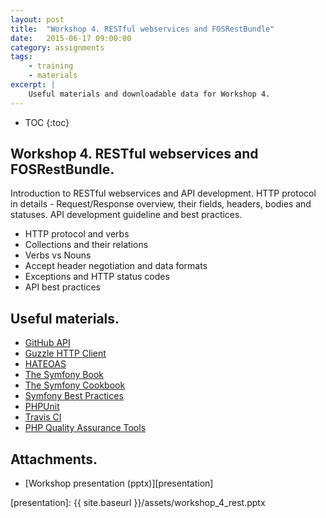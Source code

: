```yaml
---
layout: post
title:  "Workshop 4. RESTful webservices and FOSRestBundle"
date:   2015-06-17 09:00:00
category: assignments
tags:
    - training
    - materials
excerpt: |
    Useful materials and downloadable data for Workshop 4.
---
```

* TOC
{:toc}

## Workshop 4. RESTful webservices and FOSRestBundle.

Introduction to RESTful webservices and API development. HTTP protocol in details - Request/Response overview, their
fields, headers, bodies and statuses. API development guideline and best practices.

* HTTP protocol and verbs
* Collections and their relations
* Verbs vs Nouns
* Accept header negotiation and data formats
* Exceptions and HTTP status codes
* API best practices

## Useful materials.

* [GitHub API][api-doc]
* [Guzzle HTTP Client][guzzle]
* [HATEOAS][hateoas]
* [The Symfony Book][sf-book]
* [The Symfony Cookbook][sf-cookbook]
* [Symfony Best Practices][sf-best-practices]
* [PHPUnit][phpunit]
* [Travis CI][travis-ci]
* [PHP Quality Assurance Tools][php-code-quality]

## Attachments.

* [Workshop presentation (pptx)][presentation]

[alice]:                https://github.com/hautelook/AliceBundle
[travis-ci]:            https://travis-ci.org/
[api-doc]:              https://developer.github.com/v3/
[guzzle]:               http://guzzle.readthedocs.org/en/latest/
[hateoas]:              https://en.wikipedia.org/wiki/HATEOAS
[sf-book]:              http://symfony.com/doc/current/book/index.html
[sf-cookbook]:          http://symfony.com/doc/current/cookbook/index.html
[sf-best-practices]:    http://symfony.com/doc/current/best_practices/index.html
[phpunit]:              https://phpunit.de/
[php-code-quality]:     http://www.sitepoint.com/8-must-have-php-quality-assurance-tools/
[presentation]:         {{ site.baseurl }}/assets/workshop_4_rest.pptx